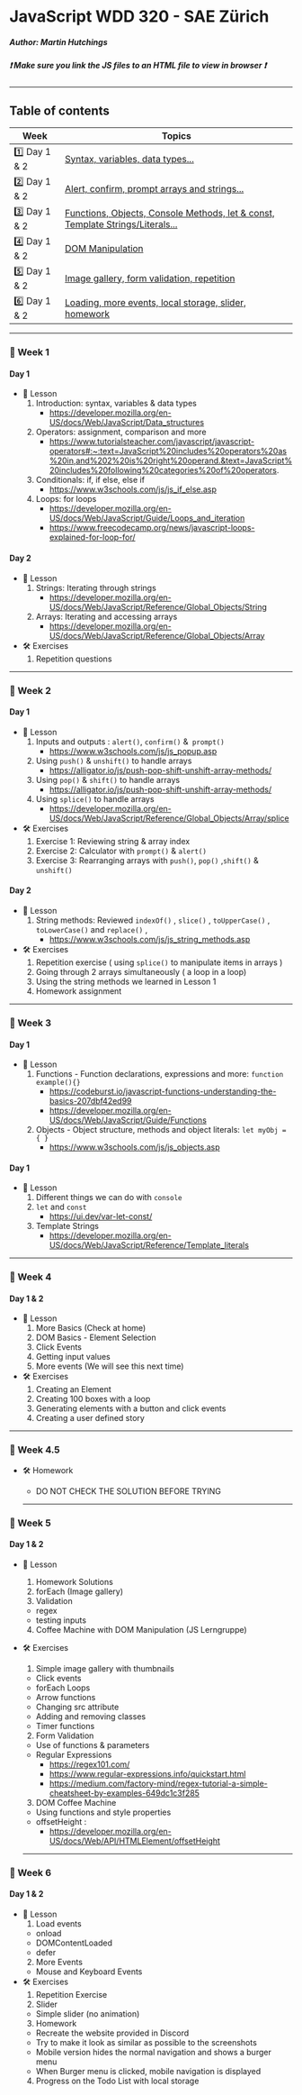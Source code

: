 # JavaScript WDD 320 - SAE Zürich
##### Author: Martin Hutchings
##### :exclamation: Make sure you link the JS files to an HTML file to view in browser :exclamation:
---
## Table of contents
|Week   |Topics   |
| ---   | ---   |
|:one: Day 1 & 2|[Syntax, variables, data types...](https://github.com/stribis/javascript_wdd320/tree/master/week_01)|
|:two: Day 1 & 2|[Alert, confirm, prompt arrays and strings...](https://github.com/stribis/javascript_wdd320/tree/master/week_02)|
|:three: Day 1 & 2|[Functions, Objects, Console Methods, let & const, Template Strings/Literals...](https://github.com/stribis/javascript_wdd320/tree/master/week_03)|
|:four: Day 1 & 2|[DOM Manipulation](https://github.com/stribis/javascript_wdd320/tree/master/week_04)|
|:five: Day 1 & 2|[Image gallery, form validation, repetition](https://github.com/stribis/javascript_wdd320/tree/master/week_05)|
|:six: Day 1 & 2|[Loading, more events, local storage, slider, homework](https://github.com/stribis/javascript_wdd320/tree/master/week_06)|


---
### :calendar: Week 1
#### Day 1
* :notebook: Lesson
  1. Introduction: syntax, variables & data types
      * https://developer.mozilla.org/en-US/docs/Web/JavaScript/Data_structures
  2. Operators: assignment, comparison and more
      * https://www.tutorialsteacher.com/javascript/javascript-operators#:~:text=JavaScript%20includes%20operators%20as%20in,and%202%20is%20right%20operand.&text=JavaScript%20includes%20following%20categories%20of%20operators.
  3. Conditionals: if, if else, else if
      * https://www.w3schools.com/js/js_if_else.asp
  4. Loops: for loops
      * https://developer.mozilla.org/en-US/docs/Web/JavaScript/Guide/Loops_and_iteration
      * https://www.freecodecamp.org/news/javascript-loops-explained-for-loop-for/
#### Day 2
* :notebook: Lesson
  1. Strings: Iterating through strings
      * https://developer.mozilla.org/en-US/docs/Web/JavaScript/Reference/Global_Objects/String
  2. Arrays: Iterating and accessing arrays
      * https://developer.mozilla.org/en-US/docs/Web/JavaScript/Reference/Global_Objects/Array
* :hammer_and_wrench: Exercises
  1. Repetition questions
---
### :calendar: Week 2
#### Day 1
* :notebook: Lesson
  1. Inputs and outputs : `alert()`, `confirm()` &` prompt()`
      * https://www.w3schools.com/js/js_popup.asp
  2. Using `push()` & `unshift()` to handle arrays
      * https://alligator.io/js/push-pop-shift-unshift-array-methods/
  3. Using `pop()` & `shift()` to handle arrays
      * https://alligator.io/js/push-pop-shift-unshift-array-methods/
  4. Using `splice()` to handle arrays
      * https://developer.mozilla.org/en-US/docs/Web/JavaScript/Reference/Global_Objects/Array/splice 
* :hammer_and_wrench: Exercises
  1. Exercise 1: Reviewing string & array index
  2. Exercise 2: Calculator with `prompt()` & `alert()`
  3. Exercise 3: Rearranging arrays with `push()`, `pop()` ,`shift()` & `unshift()`
#### Day 2
* :notebook: Lesson
  1. String methods: Reviewed `indexOf()` , `slice()` , `toUpperCase()` , `toLowerCase()` and `replace()` , 
      * https://www.w3schools.com/js/js_string_methods.asp
* :hammer_and_wrench: Exercises
  1. Repetition exercise ( using `splice()` to manipulate items in arrays )
  2. Going through 2 arrays simultaneously ( a loop in a loop)
  3. Using the string methods we learned in Lesson 1
  4. Homework assignment
---
### :calendar: Week 3
#### Day 1
* :notebook: Lesson
  1. Functions - Function declarations, expressions and more: `function example(){}`
      * https://codeburst.io/javascript-functions-understanding-the-basics-207dbf42ed99
      * https://developer.mozilla.org/en-US/docs/Web/JavaScript/Guide/Functions
  2. Objects - Object structure, methods and object literals: `let myObj = { }` 
      * https://www.w3schools.com/js/js_objects.asp
#### Day 1 
* :notebook: Lesson
  1. Different things we can do with `console`
  2. `let` and `const` 
      * https://ui.dev/var-let-const/
  3. Template Strings 
      * https://developer.mozilla.org/en-US/docs/Web/JavaScript/Reference/Template_literals
---
### :calendar: Week 4
#### Day 1 & 2
* :notebook: Lesson
  1. More Basics (Check at home)
  2. DOM Basics - Element Selection
  3. Click Events
  4. Getting input values
  5. More events (We will see this next time)
* :hammer_and_wrench: Exercises
  1. Creating an Element
  2. Creating 100 boxes with a loop
  3. Generating elements with a button and click events
  4. Creating a user defined story
---
### :calendar: Week 4.5
* :hammer_and_wrench: Homework
  * DO NOT CHECK THE SOLUTION BEFORE TRYING

  ---
### :calendar: Week 5
#### Day 1 & 2
* :notebook: Lesson
  1. Homework Solutions
  2. forEach (Image gallery)
  3. Validation 
    * regex
    * testing inputs
  4. Coffee Machine with DOM Manipulation (JS Lerngruppe)
* :hammer_and_wrench: Exercises
  1. Simple image gallery with thumbnails
    * Click events
    * forEach Loops
    * Arrow functions
    * Changing src attribute
    * Adding and removing classes
    * Timer functions
  2. Form Validation 
    * Use of functions & parameters 
    * Regular Expressions
      * https://regex101.com/
      * https://www.regular-expressions.info/quickstart.html
      * https://medium.com/factory-mind/regex-tutorial-a-simple-cheatsheet-by-examples-649dc1c3f285
  3. DOM Coffee Machine
    * Using functions and style properties 
    * offsetHeight :
      * https://developer.mozilla.org/en-US/docs/Web/API/HTMLElement/offsetHeight

  ---
### :calendar: Week 6
#### Day 1 & 2
* :notebook: Lesson
  1. Load events
    * onload
    * DOMContentLoaded
    * defer
  2. More Events
    * Mouse and Keyboard Events
* :hammer_and_wrench: Exercises
  1. Repetition Exercise
  2. Slider
    * Simple slider (no animation)
  3. Homework
    * Recreate the website provided in Discord 
    * Try to make it look as similar as possible to the screenshots
    * Mobile version hides the normal navigation and shows a burger menu
    * When Burger menu is clicked, mobile navigation is displayed
  4. Progress on the Todo List with local storage